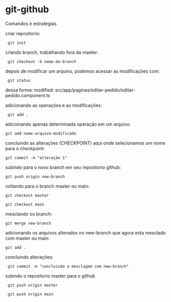 # git-github
Comandos e estrategias


criar repositorio:

     git init
        

criando branch, trabalhando fora da master:

     git checkout -b nome-do-branch
      
      

depois de modificar um arquivo, podemos acessar as modificações com:

     git status
     
dessa forma:
 modified:   src/app/paginas/editar-pedido/editar-pedido.component.ts
 
 
 

adicionando as operações e as modificações:


     git add .
     


adicionando apenas determinada operação em um arquivo:

    git add nome-arquivo-modificado
    
    
    
    
concluindo as alterações (CHECKPOINT) aqui onde selecionamos um nome para o checkpoint:


    git commit -m "alteração 1"
    
    
    
subindo para o novo branch em seu repositorio github: 

    
    git push origin new-branch
  
  
  
 voltando para o branch master ou main:
  
  
    git checkout master
    
    git checkout main
  


mesclando os branch:

    git merge new-branch


adicionando os arquivos alterados no new-branch que agora esta mesclado com master ou main:

    git add .
    
    
concluindo alterações:

     git commit -m "concluindo a mesclagem com new-branch"
     
     
subindo o repositorio master para o github

     
     git push origin master
     
     git push origin main
    
    
